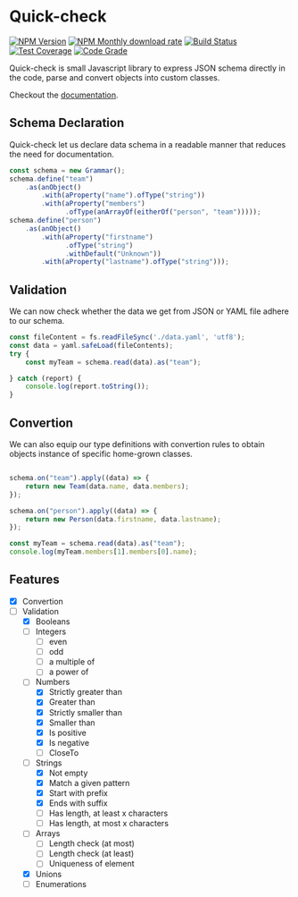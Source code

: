 # Quick-check

[![NPM Version](https://img.shields.io/npm/v/@fchauvel/quick-check)](https://www.npmjs.com/package/@fchauvel/quick-check)
[![NPM Monthly download rate](https://img.shields.io/npm/dm/@fchauvel/quick-check)](https://www.npmjs.com/package/@fchauvel/quick-check)
[![Build Status](https://travis-ci.org/fchauvel/quick-check.svg?branch=master)](https://travis-ci.org/fchauvel/quick-check)
[![Test Coverage](https://img.shields.io/codecov/c/github/fchauvel/quick-check)](https://codecov.io/gh/fchauvel/quick-check/)
[![Code Grade](https://img.shields.io/codacy/grade/bba21bb40e6c48bc87e1b8c0517dc2fa.svg)](https://app.codacy.com/manual/fchauvel/quick/dashboard)

Quick-check is small Javascript library to express JSON schema
directly in the code, parse and convert objects into custom classes.

Checkout the [documentation](https://fchauvel.github.io/quick-check).

## Schema Declaration

Quick-check let us declare data schema  in a readable manner that reduces the need for documentation.
```typescript
const schema = new Grammar();
schema.define("team")
    .as(anObject()
        .with(aProperty("name").ofType("string"))
        .with(aProperty("members")
              .ofType(anArrayOf(eitherOf("person", "team")))));
schema.define("person")
    .as(anObject()
        .with(aProperty("firstname")
              .ofType("string")
              .withDefault("Unknown"))
        .with(aProperty("lastname").ofType("string")));
```

## Validation

We can now check whether the data we get from JSON or YAML file adhere
to our schema.

```typescript {highlight: [4]}
const fileContent = fs.readFileSync('./data.yaml', 'utf8');
const data = yaml.safeLoad(fileContents);
try {
    const myTeam = schema.read(data).as("team");

} catch (report) {
    console.log(report.toString());
}
```

## Convertion

We can also equip our type definitions with convertion rules to obtain
objects instance of specific home-grown classes.

```typescript

schema.on("team").apply((data) => {
    return new Team(data.name, data.members);
});

schema.on("person").apply((data) => {
    return new Person(data.firstname, data.lastname);
});

const myTeam = schema.read(data).as("team");
console.log(myTeam.members[1].members[0].name);

```


## Features

- [X] Convertion
- [ ] Validation
    - [X] Booleans
    - [ ] Integers
      - [ ] even
      - [ ] odd
      - [ ] a multiple of
      - [ ] a power of
    - [ ] Numbers
      - [X] Strictly greater than
      - [X] Greater than
      - [X] Strictly smaller than
      - [X] Smaller than
      - [X] Is positive
      - [X] Is negative
      - [ ] CloseTo
    - [ ] Strings
      - [X] Not empty
      - [X] Match a given pattern
      - [X] Start with prefix
      - [X] Ends with suffix
      - [ ] Has length, at least x characters
      - [ ] Has length, at most x characters
    - [ ] Arrays
      - [ ] Length check (at most)
      - [ ] Length check (at least)
      - [ ] Uniqueness of element
    - [X] Unions
    - [ ] Enumerations
